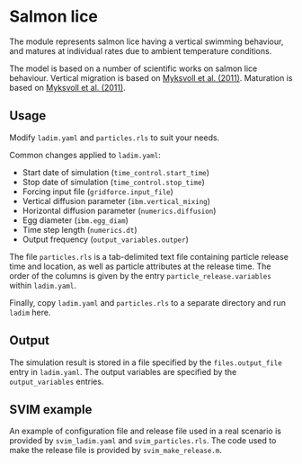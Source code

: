 # Salmon lice

The module represents salmon lice having a vertical swimming behaviour, and
matures at individual rates due to ambient temperature conditions. 

The model is based on a number of scientific works on salmon lice behaviour.
Vertical migration is based on [Myksvoll et al. (2011)](http://dx.doi.org/10.1080/19425120.2011.595258).
Maturation is based on [Myksvoll et al. (2011)](http://dx.doi.org/10.1080/19425120.2011.595258).

## Usage

Modify `ladim.yaml` and `particles.rls` to suit your needs.

Common changes applied to `ladim.yaml`:
- Start date of simulation (`time_control.start_time`)
- Stop date of simulation (`time_control.stop_time`)
- Forcing input file (`gridforce.input_file`)
- Vertical diffusion parameter (`ibm.vertical_mixing`)
- Horizontal diffusion parameter (`numerics.diffusion`)
- Egg diameter (`ibm.egg_diam`)
- Time step length (`numerics.dt`)
- Output frequency (`output_variables.outper`)

The file `particles.rls` is a tab-delimited text file containing particle
release time and location, as well as particle attributes at the release time.
The order of the columns is given by the entry `particle_release.variables`
within `ladim.yaml`.

Finally, copy `ladim.yaml` and `particles.rls` to a separate directory and
run `ladim` here.


## Output

The simulation result is stored in a file specified by the `files.output_file`
entry in `ladim.yaml`. The output variables are specified by the
`output_variables` entries. 

## SVIM example

An example of configuration file and release file used in a real scenario is
provided by `svim_ladim.yaml` and `svim_particles.rls`. The code used to make
the release file is provided by `svim_make_release.m`.  

